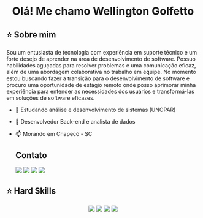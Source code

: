 
<h1 align="center">Olá! Me chamo Wellington Golfetto</h1>


## ⭐️ Sobre mim


Sou um entusiasta de tecnologia com experiência em suporte técnico e um forte desejo de aprender na área de desenvolvimento de software. Possuo habilidades aguçadas para resolver problemas e uma comunicação eficaz, além de uma abordagem colaborativa no trabalho em equipe. No momento estou buscando fazer a transição para o desenvolvimento de software e procuro uma oportunidade de estágio remoto onde posso aprimorar minha experiência para entender as necessidades dos usuários e transformá-las em soluções de software eficazes.

 
- 📖 Estudando análise e desenvolvimento de sistemas (UNOPAR)
- 💬 Desenvolvedor Back-end e analista de dados
- 📫 Morando em Chapecó - SC


  ## Contato

  <a href="https://api.whatsapp.com/send?phone=54999667125&text=Olá Wellington" target="_blank"><img src="https://img.shields.io/badge/-Whatsapp-%D148365?style=for-the-badge&logo=Whatsapp&logoColor=white" target="_blank"></a>
  <a href="https://www.linkedin.com/in/wellington-golfetto/" target="_blank"><img src="https://img.shields.io/badge/-LinkedIn-%230077B5?style=for-the-badge&logo=linkedin&logoColor=white" target="_blank"></a>
  <a href = "mailto:andreinaholiveira@gmail.com"><img src="https://img.shields.io/badge/Gmail-D14836?style=for-the-badge&logo=gmail&logoColor=white"></a>
  <a href="https://instagram.com/w.golfetto" target="_blank"><img src="https://img.shields.io/badge/-Instagram-%23E4405F?style=for-the-badge&logo=instagram&logoColor=white" target="_blank"></a>

## ⭐️ Hard Skills
<!--  <img height="160em" src="https://github-readme-stats.vercel.app/api?username=andreinaoliveira&show_icons=true&theme=synthwave&include_all_commits=true&count_private=true%22/"> --> 
<div align="center">
  <!-- Python --> <img src="https://img.shields.io/badge/Python-FFD43B?style=for-the-badge&logo=python&logoColor=blue">
  <!-- JavaScript --> <img src="https://img.shields.io/badge/JavaScript-323330?style=for-the-badge&logo=javascript&logoColor=F7DF1E">
  <!-- Kotlin -- <img src="https://img.shields.io/badge/Kotlin-0095D5?&style=for-the-badge&logo=kotlin&logoColor=white"> -->
  <!-- Django --> <img src="https://img.shields.io/badge/django-12563d?style=for-the-badge&logo=django&logoColor=white">
  <!-- Json -- <img src="https://img.shields.io/badge/json-5E5C5C?style=for-the-badge&logo=json&logoColor=white"> -->
  <!-- SQL --> <img src="https://img.shields.io/badge/%20SQL%20-CC2927?style=for-the-badge&logo=microsoft%20sql%20server&logoColor=white">
  <br>
</div>


